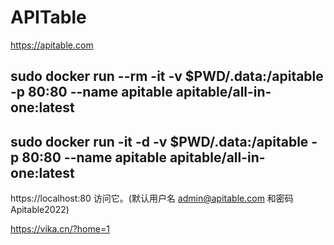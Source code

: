 # APITable
https://apitable.com

## sudo docker run --rm -it -v $PWD/.data:/apitable -p 80:80 --name apitable apitable/all-in-one:latest
## sudo docker run -it -d   -v $PWD/.data:/apitable -p 80:80 --name apitable apitable/all-in-one:latest

https://localhost:80 访问它。(默认用户名 admin@apitable.com 和密码 Apitable2022)

https://vika.cn/?home=1
